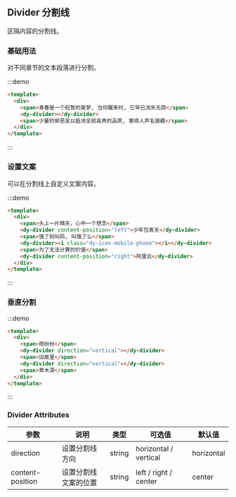 ## Divider 分割线

区隔内容的分割线。

### 基础用法

对不同章节的文本段落进行分割。

:::demo

```html
<template>
  <div>
    <span>青春是一个短暂的美梦, 当你醒来时, 它早已消失无踪</span>
    <dy-divider></dy-divider>
    <span>少量的邪恶足以抵消全部高贵的品质, 害得人声名狼藉</span>
  </div>
</template>
```

:::

### 设置文案

可以在分割线上自定义文案内容。

:::demo

```html
<template>
  <div>
    <span>头上一片晴天，心中一个想念</span>
    <dy-divider content-position="left">少年包青天</dy-divider>
    <span>饿了别叫妈, 叫饿了么</span>
    <dy-divider><i class="dy-icon-mobile-phone"></i></dy-divider>
    <span>为了无法计算的价值</span>
    <dy-divider content-position="right">阿里云</dy-divider>
  </div>
</template>
```

:::

### 垂直分割

:::demo

```html
<template>
  <div>
    <span>雨纷纷</span>
    <dy-divider direction="vertical"></dy-divider>
    <span>旧故里</span>
    <dy-divider direction="vertical"></dy-divider>
    <span>草木深</span>
  </div>
</template>
```

:::

### Divider Attributes

| 参数             | 说明                 | 类型   | 可选值                | 默认值     |
| ---------------- | -------------------- | ------ | --------------------- | ---------- |
| direction        | 设置分割线方向       | string | horizontal / vertical | horizontal |
| content-position | 设置分割线文案的位置 | string | left / right / center | center     |
